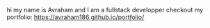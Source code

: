 hi my name is Avraham and I am a fullstack developper
checkout my portfolio:
https://avraham186.github.io/portfolio/

